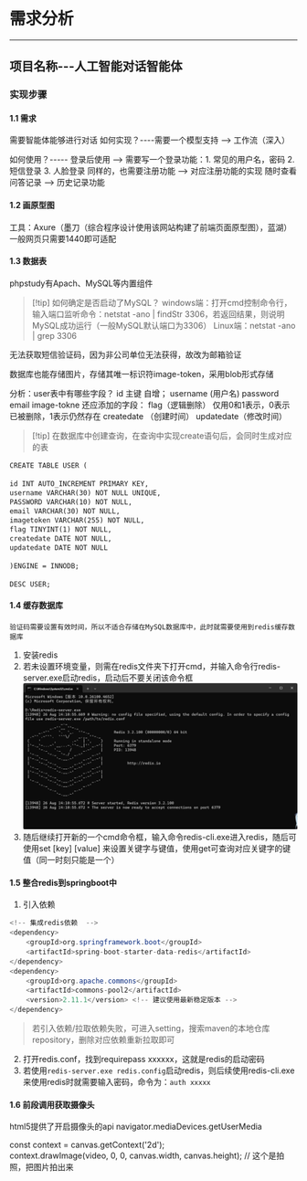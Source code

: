 # 需求分析

---

## 项目名称---人工智能对话智能体
### 实现步骤
#### 1.1 需求

需要智能体能够进行对话
如何实现？----需要一个模型支持 --> 工作流（深入）

如何使用？----- 登录后使用 --> 需要写一个登录功能：1. 常见的用户名，密码 2. 短信登录 3. 人脸登录
	同样的，也需要注册功能 --> 对应注册功能的实现
	随时查看问答记录 --> 历史记录功能
#### 1.2 画原型图

工具：Axure（墨刀（综合程序设计使用该网站构建了前端页面原型图），蓝湖）
	一般网页只需要1440即可适配

#### 1.3 数据表

phpstudy有Apach、MySQL等内置组件

>[!tip] 如何确定是否启动了MySQL？
>windows端：打开cmd控制命令行，输入端口监听命令：netstat -ano | findStr 3306，若返回结果，则说明MySQL成功运行（一般MySQL默认端口为3306）
>Linux端：netstat -ano | grep 3306

无法获取短信验证码，因为非公司单位无法获得，故改为邮箱验证

数据库也能存储图片，存储其唯一标识符image-token，采用blob形式存储

分析：user表中有哪些字段？
	id 主键 自增；
	username (用户名)
	password
	email
	image-tokne
	还应添加的字段：
		flag（逻辑删除）  仅用0和1表示，0表示已被删除，1表示仍然存在
		createdate （创建时间）
		updatedate（修改时间）

>[!tip] 在数据库中创建查询，在查询中实现create语句后，会同时生成对应的表
```MySQL
CREATE TABLE USER (

id INT AUTO_INCREMENT PRIMARY KEY,
username VARCHAR(30) NOT NULL UNIQUE,
PASSWORD VARCHAR(10) NOT NULL,
email VARCHAR(30) NOT NULL,
imagetoken VARCHAR(255) NOT NULL,
flag TINYINT(1) NOT NULL,
createdate DATE NOT NULL,
updatedate DATE NOT NULL

)ENGINE = INNODB;

DESC USER; 

```
#### 1.4 缓存数据库

```
验证码需要设置有效时间，所以不适合存储在MySQL数据库中，此时就需要使用到redis缓存数据库
```
1. 安装redis
2. 若未设置环境变量，则需在redis文件夹下打开cmd，并输入命令行redis-server.exe启动redis，启动后不要关闭该命令框![](assets/Pasted%20image%2020250826141629.png)
3. 随后继续打开新的一个cmd命令框，输入命令redis-cli.exe进入redis，随后可使用set \[key\] \[value\] 来设置关键字与键值，使用get可查询对应关键字的键值（同一时刻只能是一个）
#### 1.5 整合redis到springboot中

1. 引入依赖
```Java
<!-- 集成redis依赖  -->
<dependency>
	<groupId>org.springframework.boot</groupId>
	<artifactId>spring-boot-starter-data-redis</artifactId>
</dependency>
<dependency>
	<groupId>org.apache.commons</groupId>
	<artifactId>commons-pool2</artifactId>
	<version>2.11.1</version> <!-- 建议使用最新稳定版本 -->
</dependency>
```
>若引入依赖/拉取依赖失败，可进入setting，搜索maven的本地仓库repository，删除对应依赖重新拉取即可
2. 打开redis.conf，找到requirepass xxxxxx，这就是redis的启动密码
3. 若使用`redis-server.exe redis.config`启动redis，则后续使用redis-cli.exe来使用redis时就需要输入密码，命令为：`auth xxxxx`

#### 1.6 前段调用获取摄像头

html5提供了开启摄像头的api  navigator.mediaDevices.getUserMedia

const context = canvas.getContext('2d');  
context.drawImage(video, 0, 0, canvas.width, canvas.height); // 这个是拍照，把图片拍出来